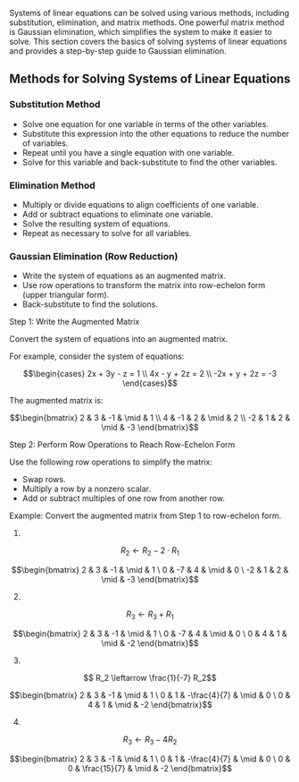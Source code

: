 Systems of linear equations can be solved using various methods, including substitution, elimination, and matrix methods. One powerful matrix method is Gaussian elimination, which simplifies the system to make it easier to solve. This section covers the basics of solving systems of linear equations and provides a step-by-step guide to Gaussian elimination.

## Methods for Solving Systems of Linear Equations

### Substitution Method
* Solve one equation for one variable in terms of the other variables.
* Substitute this expression into the other equations to reduce the number of variables.
* Repeat until you have a single equation with one variable.
* Solve for this variable and back-substitute to find the other variables.

### Elimination Method
- Multiply or divide equations to align coefficients of one variable.
- Add or subtract equations to eliminate one variable.
- Solve the resulting system of equations.
- Repeat as necessary to solve for all variables.

### Gaussian Elimination (Row Reduction)
- Write the system of equations as an augmented matrix.
- Use row operations to transform the matrix into row-echelon form (upper triangular form).
- Back-substitute to find the solutions.

Step 1: Write the Augmented Matrix

Convert the system of equations into an augmented matrix. 

For example, consider the system of equations:
```math
\begin{cases}
2x + 3y - z = 1 \\
4x - y + 2z = 2 \\
-2x + y + 2z = -3
\end{cases}
```

The augmented matrix is:

```math
\begin{bmatrix}
2 & 3 & -1 & \mid & 1 \\
4 & -1 & 2 & \mid & 2 \\
-2 & 1 & 2 & \mid & -3
\end{bmatrix}
```

Step 2: Perform Row Operations to Reach Row-Echelon Form

Use the following row operations to simplify the matrix:

- Swap rows.
- Multiply a row by a nonzero scalar.
- Add or subtract multiples of one row from another row.

Example: Convert the augmented matrix from Step 1 to row-echelon form.

1. 

```math
    R_2 \leftarrow R_2 - 2 \cdot R_1
```

```math
\begin{bmatrix}
2 & 3 & -1 & \mid & 1 \
0 & -7 & 4 & \mid & 0 \
-2 & 1 & 2 & \mid & -3
\end{bmatrix}
```

2. 

```math
    R_3 \leftarrow R_3 + R_1
```

```math
\begin{bmatrix}
2 & 3 & -1 & \mid & 1 \
0 & -7 & 4 & \mid & 0 \
0 & 4 & 1 & \mid & -2
\end{bmatrix}
```

3. 

```math
    R_2 \leftarrow \frac{1}{-7} R_2
```

```math
\begin{bmatrix}
2 & 3 & -1 & \mid & 1 \
0 & 1 & -\frac{4}{7} & \mid & 0 \
0 & 4 & 1 & \mid & -2
\end{bmatrix}
```

4. 

```math
    R_3 \leftarrow R_3 - 4 R_2
```

```math
\begin{bmatrix}
2 & 3 & -1 & \mid & 1 \
0 & 1 & -\frac{4}{7} & \mid & 0 \
0 & 0 & \frac{15}{7} & \mid & -2
\end{bmatrix}
```
